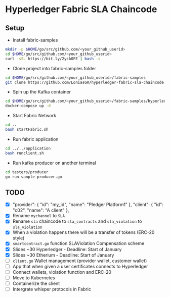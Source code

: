 # Hyperledger Fabric SLA Chaincode

## Setup

* Install fabric-samples

```bash
mkdir -p $HOME/go/src/github.com/<your_github_userid>
cd $HOME/go/src/github.com/<your_github_userid>
curl -sSL https://bit.ly/2ysbOFE | bash -s
```

* Clone project into fabric-samples folder

```bash
cd $HOME/go/src/github.com/<your_github_userid>/fabric-samples
git clone https://github.com/LoniasGR/hyperledger-fabric-sla-chaincode.git
```

* Spin up the Kafka container

```bash
cd $HOME/go/src/github.com/<your_github_userid>/fabric-samples/hyperledger-fabric-sla-chaincode/docker
docker-compose up -d
```


* Start Fabric Network

```bash
cd ..
bash startFabric.sh
```

* Run fabric application

```bash
cd ../../application
bash runclient.sh
```

* Run kafka producer on another terminal

```bash
cd testers/producer
go run sample-producer.go
```

## TODO

- [x] "provider": { "id": "my_id", "name": "Pledger Platform1" }, "client": { "id": "c02", "name": "A client" },
- [x] Rename `mychannel` to `SLA`
- [x] Rename `sla` chaincode to `sla_contracts` and `sla_violation` to `sla_violation`
- [x] When a violation happens there will be a transfer of tokens (ERC-20 style)
- [x] `smartcontract.go` function SLAViolation Compensation scheme
- [x] Slides ~30 Hyperledger - Deadline: Start of January
- [x] Slides ~30 Etherium - Deadline: Start of January
- [ ] `client.go` Wallet management (provider wallet, customer wallet)
- [ ] App that when given a user certificates connects to Hyperledger
- [ ] Connect wallets, violation function and ERC-20
- [ ] Move to Kubernetes
- [ ] Containerize the client
- [ ] Intergrate whisper protocols in Fabric
